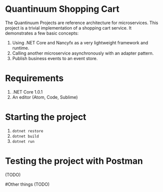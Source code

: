 # Quantinuum Shopping Cart
The Quantinuum Projects are reference architecture for microservices. This project is a trivial implementation of a shopping cart service. It demonstrates a few basic concepts:

1. Using .NET Core and Nancyfx as a very lightweight framework and runtime.
2. Calling another microservice asynchronously with an adapter pattern.
3. Publish business events to an event store.

# Requirements
1. .NET Core 1.0.1
2. An editor (Atom, Code, Sublime)

# Starting the project
1. `dotnet restore`
2. `dotnet build`
3. `dotnet run`

# Testing the project with Postman
(TODO)

#Other things
(TODO)

